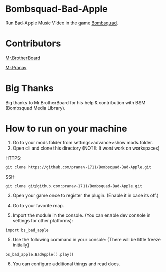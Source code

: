 # Bombsquad-Bad-Apple
Run Bad-Apple Music Video in the game [Bombsquad](https://github.com/efroemling/ballistica).

# Contributors
[Mr.BrotherBoard](https://github.com/BrotherBoard)

[Mr.Pranav](https://github.com/pranav-1711)

# Big Thanks
Big thanks to Mr.BrotherBoard for his help & contribution with BSM (Bombsquad Media Library).

# How to run on your machine
1) Go to your mods folder from settings>advance>show mods folder.
2) Open cli and clone this directory (NOTE: It wont work on workspaces)

HTTPS:
```
git clone https://github.com/pranav-1711/Bombsquad-Bad-Apple.git
```

SSH:
```
git clone git@github.com:pranav-1711/Bombsquad-Bad-Apple.git
```
3) Open your game once to register the plugin. (Enable it in case its off.)

4) Go to your favorite map.

5) Import the module in the console. (You can enable dev console in settings for other platforms):

```
import bs_bad_apple
```

5) Use the following command in your console: (There will be little freeze initially)

```
bs_bad_apple.BadApple().play()
```

6) You can configure additional things and read docs.
